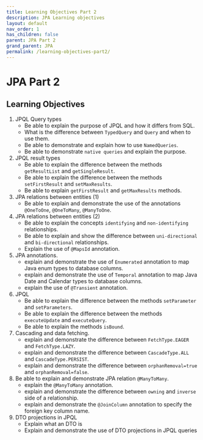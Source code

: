 ```yaml
---
title: Learning Objectives Part 2
description: JPA Learning objectives
layout: default
nav_order: 1
has_children: false
parent: JPA Part 2
grand_parent: JPA
permalink: /learning-objectives-part2/
---
```


# JPA Part 2

## Learning Objectives

1. JPQL Query types
   - Be able to explain the purpose of JPQL and how it differs from SQL.
   - What is the difference between `TypedQuery` and `Query` and when to use them.
   - Be able to demonstrate and explain how to use `NamedQueries`.
   - Be able to demonstrate `native queries` and explain the purpose.
2. JPQL result types
   - Be able to explain the difference between the methods `getResultList` and `getSingleResult`.
   - Be able to explain the difference between the methods `setFirstResult` and `setMaxResults`.
   - Be able to explain `getFirstResult` and `getMaxResults` methods.
3. JPA relations between entities (1)
   - Be able to explain and demonstrate the use of the annotations `@OneToOne`, `@OneToMany`, `@ManyToOne`.
4. JPA relations between entities (2)
   - Be able to explain the concepts `identifying` and `non-identifying` relationships.
   - Be able to explain and show the difference between `uni-directional` and `bi-directional` relationships. 
   - Explain the use of `@MapsId` annotation.
5. JPA annotations.
   - explain and demonstrate the use of `Enumerated` annotation to map Java enum types to database columns.
   - explain and demonstrate the use of `Temporal` annotation to map Java Date and Calendar types to database columns.
   - explain the use of `@Transient` annotation.
6. JPQL
   - Be able to explain the difference between the methods `setParameter` and `setParameters`.
   - Be able to explain the difference between the methods `executeUpdate` and `executeQuery`.
   - Be able to explain the methods `isBound`. 
7. Cascading and data fetching.
   - explain and demonstrate the difference between `FetchType.EAGER` and `FetchType.LAZY`.
   - explain and demonstrate the difference between `CascadeType.ALL` and `CascadeType.PERSIST`.
   - explain and demonstrate the difference between `orphanRemoval=true` and `orphanRemoval=false`.
8. Be able to explain and demonstrate JPA relation `@ManyToMany`.
   - explain the `@ManyToMany` annotation.
   - explain and demonstrate the difference between `owning` and `inverse` side of a relationship.
   - explain and demonstrate the `@JoinColumn` annotation to specify the foreign key column name.
9. DTO projections in JPQL
   - Explain what an DTO is
   - Explain and demonstrate the use of DTO projections in JPQL queries
